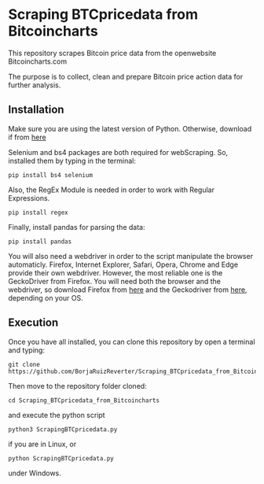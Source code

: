 # Scraping BTCpricedata from Bitcoincharts
This repository scrapes Bitcoin price data from the openwebsite Bitcoincharts.com

The purpose is to collect, clean and prepare Bitcoin price action data for further analysis.

## Installation
Make sure you are using the latest version of Python. Otherwise, download if from [here](https://www.python.org/downloads/)

Selenium and bs4 packages are both required for webScraping. So, installed them by typing in the terminal:
```shell
pip install bs4 selenium
```

Also, the RegEx Module is needed in order to work with Regular Expressions.
```shell
pip install regex
```

Finally, install pandas for parsing the data:
```shell
pip install pandas
```
You will also need a webdriver in order to the script manipulate the browser automaticly. Firefox, Internet Explorer, Safari, Opera, Chrome and Edge provide their own webdriver. However, the most reliable one is the GeckoDriver from Firefox. You will need both the browser and the webdriver, so download Firefox from [here](https://www.mozilla.org/en-US/firefox/new/) and the Geckodriver from [here](https://github.com/mozilla/geckodriver/releases), depending on your OS.

## Execution
Once you have all installed, you can clone this repository by open a terminal and typing:
```shell
git clone https://github.com/BorjaRuizReverter/Scraping_BTCpricedata_from_Bitcoincharts.git
```

Then move to the repository folder cloned:

```shell
cd Scraping_BTCpricedata_from_Bitcoincharts
```

and execute the python script
```shell
python3 ScrapingBTCpricedata.py
```
if you are in Linux, or

```shell
python ScrapingBTCpricedata.py
```
under Windows.
